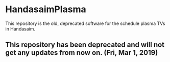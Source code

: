 # HandasaimPlasma
This repository is the old, deprecated software for the schedule plasma TVs in Handasaim.

## This repository has been deprecated and will not get any updates from now on. (Fri, Mar 1, 2019)